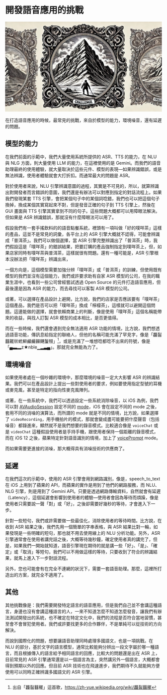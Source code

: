 # 開發語音應用的挑戰

![封面](images/challenges.jpg)

在打造語音應用的時候，最常見的挑戰，來自於模型的能力，環境噪音，還有延遲的問題。

## 模型的能力

在我們前面的示範中，我們大量使用系統所提供的 ASR、TTS 的能力，在 NLU 與 NLG 方面，則大量使用 LLM 的能力，在這裡使用的是 Gemini。而我們的語音助理最終的使用體驗，就大量取決於這些元件、模型的表現—如果辨識錯誤，或是無法辨識，使用者體驗就會大打折扣。而通常最大的問題是 ASR。

對於使用者來說，NLU 引擎辨識意圖的過程，其實是不可見的，所以，就算辨識出對開發者而言錯誤的意圖，我們還是有辦法可以對應到指定的對話流程上。如果我們發現某套 TTS 引擎，會把某個句子中的某個詞唸錯，我們也可以把這個句子換掉，換成某個其實寫起來不對，但是發音正確的句子到 TTS 引擎上，然後在 GUI 畫面與 TTS 引擎其實拿到不同的句子。這些問題大概都可以用障眼法解決。但如果是 ASR 辨識錯誤，那就沒有什麼障眼法可以用了。

假設我們有一套手搖飲料的的語音點餐系統，裡頭有一項叫做「好的噗咩茶」這樣的產品，這並不是常見的詞彙，各平台上的 ASR 引擎大概就不認得，可能會辨識成「普洱茶」。我們可以做個選擇，當 ASR 引擎完整辨識出了「普洱茶」時，我們假設這是「噗咩茶」的錯誤結果，把要訂購的產品強制指定到噗咩茶上，但，如果店家同時有噗咩茶與普洱茶，這樣就很有問題。還有一種可能是，ASR 引擎根本沒辦法把「噗咩茶」辨識出來，

一個方向是，這個模型需要加強分辨「噗咩茶」或「普洱茶」的訓練，但使用既有模型的我們並沒有這個能力，我們或許要求助有自家 ASR 模型的公司，在我的職業生涯中，也看到一些公司曾經嘗試透過 Open Source 的元件打造語音應用，但最後還是因為 ASR 的能力，而去尋找可以客製 ASR 模型的公司。

或著，可以選擇在產品設計上避開，比方說，我們的店家是否應該要有「噗咩茶」這個產品，我們是否可以把「噗咩茶」換成「檸檬茶」，這樣就可以避開這個問題。這邊能做的選擇，就會依賴商業上的判斷，像是使用「噗咩茶」這個名稱能帶來的收益，與找人訂製 ASR 模型的成本相比，是否更值得。

而在一些時候，我們還會遇到完全無法適用 ASR 功能的情境，比方說，我們想透過語音功能，傳訊息給指定的聯絡人，但他的名稱可能充滿了罕見字，像是「龘䶛䨻䎱㸞蚮䡶䴞䴝䯬䬛䰕㹚」[^dalabomba]，或是充滿了一堆想唸都唸不出來的符號，像是「▄▃▂z★nble▁▂▃▄」。那就完全無能為力了。

## 環境噪音

如果使用者處在一個吵雜的環境中，那麼環境的噪音一定大大影響 ASR 的辨識結果。我們可以在產品設計上提出一些對使用者的要求，例如要使用指定型號的耳機或麥克風，甚至是特定的指向性麥克風陣列。

或著，在一些系統中，我們可以透過設定一些系統消除噪音，以 iOS 為例，我們可以對 [AVAudioSession](https://developer.apple.com/documentation/avfaudio/avaudiosession) 設定不同的 [mode](https://developer.apple.com/documentation/avfaudio/avaudiosession/mode)，iOS 會在設定不同的 mode 之後，套用不同的消噪的演算法，而所謂的 mode 就是不同的情境，比方說，如果選擇了 `videoRecording`，用手機拍片的模式，那就會變成盡可能要把什麼聲音（包括噪音）都錄進來，顯然就不是我們想要的錄音模式。比較適合像是 `voiceChat` 或是 `videoChat` 這種假設使用者是手持手機，跟使用者保持一個距離的錄音模式，而在 iOS 12 之後，蘋果特定針對語音識別的情境，加上了 [voicePrompt](https://developer.apple.com/documentation/avfaudio/avaudiosession/mode/2962803-voiceprompt) mode。

而如果需要更進接的消噪，那大概得具有消噪技術的供應商了。

## 延遲

在我們這次的示範中，使用的 ASR 引擎會用到網路識別，像是，speech_to_text 在 iOS 上用到了蘋果的 API，而蘋果的實作是用到了他們的網路服務，而 NLU、NLG 引擎，則是用到了 Gemini API。只要是透過網路傳輸資料，自然就會有延遲（Latency），這個延遲會影響到使用者的體驗—使用者會因為等待而煩躁，像是使用者只需要說一聲「對」或「好」，之後卻需要好幾秒的等待，才會進入下一步。

針對一些短句，我們或許需要做一些最佳化，消除使用者的等待時間。比方說，在收到 ASR 結果之後，我們先用一個簡單的字串表格，與 ASR 結果比對一輪，如果發現是一些明確的短句，那也就不用去使用線上的 NLU 分析功能。另外，ASR 引擎通常會在使用者講完話之後，大概等待幾秒鐘，確定使用者真的講完了，但是，如果我們一開始就知道，語音引擎現在期待的就是講一些「好」、「是」、「確定」或「取消」等短句，我們可以不用做這樣的等待，只要收到了符合的辨識結果，就馬上進入下一步對話流程。

另外，您也可能會有在完全不連網的狀況下，需要一套語音助理。那麼，這裡所打造出的方案，就完全不適用了。

## 其他

其他挑戰像是：我們需要開發特定語言的語音應用，但是我們自己並不會講這種語言，身邊也沒有會講這種語言的人，一來不知道怎麼不知道怎麼發音，讓我們有辦法測試開發出的系統，也不確定在特定文化中，我們的流程是否符合當地習慣，甚至會不會冒犯使用者。我們或許要找更多的合作夥伴，不是單純可以從技術的方向解決。

而說到國際化的問題，想要讓語音助理同時處理多國語文，也是一項挑戰。在 NLU 的部分，基於文字的語言模型，通常比較能夠分辨出一段文字屬於哪一種語言，而且根據傳入的語言給予相同語言的回應，比較大的問題還是出在 ASR 上，目前常見的 ASR 引擎通常還是以一個語言為主，突然講另外一個語言，大概都會得到預期以外的回應。但目前 ASR 技術也在飛速進步，我們期待不久就能夠方便使用可以同時正確辨識多國語文的 ASR 引擎。

[^dalabomba]: 出自「龘䶛䨻䆉」這首歌，https://zh-yue.wikipedia.org/wiki/龘䶛䨻䆉
